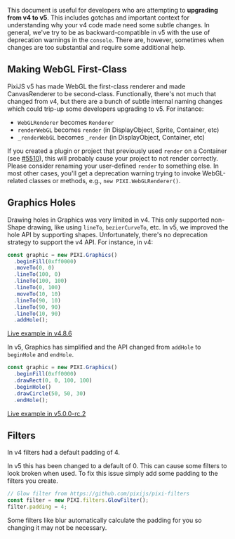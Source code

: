 This document is useful for developers who are attempting to **upgrading from v4 to v5**. This includes gotchas and important context for understanding why your v4 code made need some subtle changes. In general, we've try to be as backward-compatible in v5 with the use of deprecation warnings in the `console`. There are, however, sometimes when changes are too substantial and require some additional help.

## Making WebGL First-Class

PixiJS v5 has made WebGL the first-class renderer and made CanvasRenderer to be second-class. Functionally, there's not much that changed from v4, but there are a bunch of subtle internal naming changes which could trip-up some developers upgrading to v5. For instance:

* `WebGLRenderer` becomes `Renderer`
* `renderWebGL` becomes `render` (in DisplayObject, Sprite, Container, etc)
* `_renderWebGL` becomes `_render` (in DisplayObject, Container, etc)

If you created a plugin or project that previously used `render` on a Container (see [#5510](https://github.com/pixijs/pixi.js/issues/5510)), this will probably cause your project to not render correctly. Please consider renaming your user-defined `render` to something else. In most other cases, you'll get a deprecation warning trying to invoke WebGL-related classes or methods, e.g., `new PIXI.WebGLRenderer()`.

## Graphics Holes

Drawing holes in Graphics was very limited in v4. This only supported non-Shape drawing, like using `lineTo`, `bezierCurveTo`, etc. In v5, we improved the hole API by supporting shapes. Unfortunately, there's no deprecation strategy to support the v4 API. For instance, in v4:

```js
const graphic = new PIXI.Graphics()
  .beginFill(0xff0000)
  .moveTo(0, 0)
  .lineTo(100, 0)
  .lineTo(100, 100)
  .lineTo(0, 100)
  .moveTo(10, 10)
  .lineTo(90, 10)
  .lineTo(90, 90)
  .lineTo(10, 90)
  .addHole();
```
[Live example in v4.8.6](https://pixiplayground.com/#/edit/i8LAwMn4s1oFkx2_fPt3F)

In v5, Graphics has simplified and the API changed from `addHole` to `beginHole` and `endHole`. 

```js
const graphic = new PIXI.Graphics()
  .beginFill(0xff0000)
  .drawRect(0, 0, 100, 100)
  .beginHole()
  .drawCircle(50, 50, 30)
  .endHole();
```
[Live example in v5.0.0-rc.2](https://pixiplayground.com/#/edit/TOj~yOoDPXJ2IuULzdnq8)


## Filters

In v4 filters had a default padding of 4.  

In v5 this has been changed to a default of 0. This can cause some filters to look broken when used. To fix this issue simply add some padding to the filters you create. 

```js
// Glow filter from https://github.com/pixijs/pixi-filters
const filter = new PIXI.filters.GlowFilter(); 
filter.padding = 4;
```

Some filters like blur automatically calculate the padding for you so changing it may not be necessary.